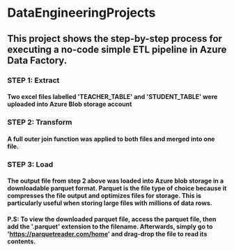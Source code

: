# DataEngineeringProjects
## This project shows the step-by-step process for executing a no-code simple ETL pipeline in Azure Data Factory.
### STEP 1: Extract
#### Two excel files labelled 'TEACHER_TABLE' and 'STUDENT_TABLE' were uploaded into Azure Blob storage account
### STEP 2: Transform
#### A full outer join function was applied to both files and merged into one file.
### STEP 3: Load
#### The output file from step 2 above was loaded into Azure blob storage in a downloadable parquet format. Parquet is the file type of choice because it compresses the file output and optimizes files for storage. This is particularly useful when storing large files with millions of data rows.
#### P.S: To view the downloaded parquet file, access the parquet file, then add the '.parquet' extension to the filename. Afterwards, simply go to 'https://parquetreader.com/home' and drag-drop the file to read its contents.
